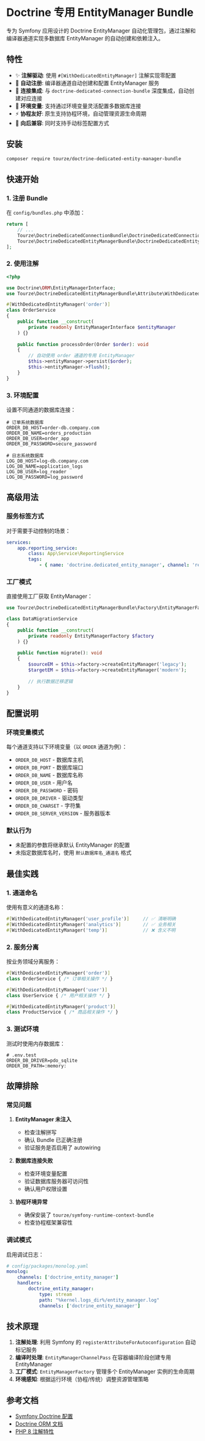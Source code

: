 # Doctrine 专用 EntityManager Bundle

专为 Symfony 应用设计的 Doctrine EntityManager 自动化管理包，通过注解和编译器通道实现多数据库 EntityManager 的自动创建和依赖注入。

## 特性

- ✨ **注解驱动**: 使用 `#[WithDedicatedEntityManager]` 注解实现零配置
- 🚀 **自动注册**: 编译器通道自动创建和配置 EntityManager 服务
- 🔗 **连接集成**: 与 `doctrine-dedicated-connection-bundle` 深度集成，自动创建对应连接
- 🔧 **环境变量**: 支持通过环境变量灵活配置多数据库连接
- ⚡ **协程友好**: 原生支持协程环境，自动管理资源生命周期
- 🔄 **向后兼容**: 同时支持手动标签配置方式

## 安装

```bash
composer require tourze/doctrine-dedicated-entity-manager-bundle
```

## 快速开始

### 1. 注册 Bundle

在 `config/bundles.php` 中添加：

```php
return [
    // ...
    Tourze\DoctrineDedicatedConnectionBundle\DoctrineDedicatedConnectionBundle::class => ['all' => true],
    Tourze\DoctrineDedicatedEntityManagerBundle\DoctrineDedicatedEntityManagerBundle::class => ['all' => true],
];
```

### 2. 使用注解

```php
<?php

use Doctrine\ORM\EntityManagerInterface;
use Tourze\DoctrineDedicatedEntityManagerBundle\Attribute\WithDedicatedEntityManager;

#[WithDedicatedEntityManager('order')]
class OrderService
{
    public function __construct(
        private readonly EntityManagerInterface $entityManager
    ) {}
    
    public function processOrder(Order $order): void
    {
        // 自动使用 order 通道的专用 EntityManager
        $this->entityManager->persist($order);
        $this->entityManager->flush();
    }
}
```

### 3. 环境配置

设置不同通道的数据库连接：

```env
# 订单系统数据库
ORDER_DB_HOST=order-db.company.com
ORDER_DB_NAME=orders_production
ORDER_DB_USER=order_app
ORDER_DB_PASSWORD=secure_password

# 日志系统数据库
LOG_DB_HOST=log-db.company.com
LOG_DB_NAME=application_logs
LOG_DB_USER=log_reader
LOG_DB_PASSWORD=log_password
```

## 高级用法

### 服务标签方式

对于需要手动控制的场景：

```yaml
services:
    app.reporting_service:
        class: App\Service\ReportingService
        tags:
            - { name: 'doctrine.dedicated_entity_manager', channel: 'reporting' }
```

### 工厂模式

直接使用工厂获取 EntityManager：

```php
use Tourze\DoctrineDedicatedEntityManagerBundle\Factory\EntityManagerFactory;

class DataMigrationService
{
    public function __construct(
        private readonly EntityManagerFactory $factory
    ) {}
    
    public function migrate(): void
    {
        $sourceEM = $this->factory->createEntityManager('legacy');
        $targetEM = $this->factory->createEntityManager('modern');
        
        // 执行数据迁移逻辑
    }
}
```

## 配置说明

### 环境变量模式

每个通道支持以下环境变量（以 `ORDER` 通道为例）：

- `ORDER_DB_HOST` - 数据库主机
- `ORDER_DB_PORT` - 数据库端口
- `ORDER_DB_NAME` - 数据库名称
- `ORDER_DB_USER` - 用户名
- `ORDER_DB_PASSWORD` - 密码
- `ORDER_DB_DRIVER` - 驱动类型
- `ORDER_DB_CHARSET` - 字符集
- `ORDER_DB_SERVER_VERSION` - 服务器版本

### 默认行为

- 未配置的参数将继承默认 EntityManager 的配置
- 未指定数据库名时，使用 `默认数据库名_通道名` 格式

## 最佳实践

### 1. 通道命名

使用有意义的通道名称：

```php
#[WithDedicatedEntityManager('user_profile')]     // ✅ 清晰明确
#[WithDedicatedEntityManager('analytics')]        // ✅ 业务相关
#[WithDedicatedEntityManager('temp')]             // ❌ 含义不明
```

### 2. 服务分离

按业务领域分离服务：

```php
#[WithDedicatedEntityManager('order')]
class OrderService { /* 订单相关操作 */ }

#[WithDedicatedEntityManager('user')]
class UserService { /* 用户相关操作 */ }

#[WithDedicatedEntityManager('product')]
class ProductService { /* 商品相关操作 */ }
```

### 3. 测试环境

测试时使用内存数据库：

```env
# .env.test
ORDER_DB_DRIVER=pdo_sqlite
ORDER_DB_PATH=:memory:
```

## 故障排除

### 常见问题

1. **EntityManager 未注入**
   - 检查注解拼写
   - 确认 Bundle 已正确注册
   - 验证服务是否启用了 autowiring

2. **数据库连接失败**
   - 检查环境变量配置
   - 验证数据库服务器可访问性
   - 确认用户权限设置

3. **协程环境异常**
   - 确保安装了 `tourze/symfony-runtime-context-bundle`
   - 检查协程框架兼容性

### 调试模式

启用调试日志：

```yaml
# config/packages/monolog.yaml
monolog:
    channels: ['doctrine_entity_manager']
    handlers:
        doctrine_entity_manager:
            type: stream
            path: "%kernel.logs_dir%/entity_manager.log"
            channels: ['doctrine_entity_manager']
```

## 技术原理

1. **注解处理**: 利用 Symfony 的 `registerAttributeForAutoconfiguration` 自动标记服务
2. **编译时处理**: `EntityManagerChannelPass` 在容器编译阶段创建专用 EntityManager
3. **工厂模式**: `EntityManagerFactory` 管理多个 EntityManager 实例的生命周期
4. **环境感知**: 根据运行环境（协程/传统）调整资源管理策略

## 参考文档

- [Symfony Doctrine 配置](https://symfony.com/doc/current/doctrine.html)
- [Doctrine ORM 文档](https://www.doctrine-project.org/projects/orm.html)
- [PHP 8 注解特性](https://www.php.net/manual/en/language.attributes.php)
